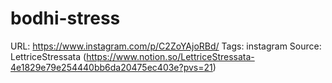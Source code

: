 # bodhi-stress

URL: https://www.instagram.com/p/C2ZoYAjoRBd/
Tags: instagram
Source: LettriceStressata (https://www.notion.so/LettriceStressata-4e1829e79e254440bb6da20475ec403e?pvs=21)
